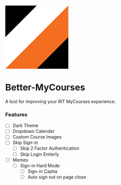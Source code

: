 ![Better-MyCourses logo](./icon.svg "Better MyCourses")

# Better-MyCourses
A tool for improving your RIT MyCourses experience.

### Features
- [ ] Dark Theme
- [ ] Dropdown Calender
- [ ] Custom Course Images
- [ ] Skip Sign-in
  - [ ] Skip 2 Factor Authentication
  - [ ] Skip Login Entierly
- [ ] Memes
  - [ ] Sign-in Hard Mode
    - [ ] Sign-in Captia
	- [ ] Auto sign out on page close
